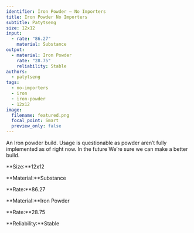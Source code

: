 ```yaml
---
identifier: Iron Powder – No Importers
title: Iron Powder No Importers
subtitle: Patytseng
size: 12x12
input:
  - rate: "86.27"
    material: Substance
output:
  - material: Iron Powder
    rate: "28.75"
    reliability: Stable
authors:
  - patytseng
tags:
  - no-importers
  - iron
  - iron-powder
  - 12x12
image:
  filename: featured.png
  focal_point: Smart
  preview_only: false
---
```

An Iron powder build. Usage is questionable as powder aren’t fully implemented as of right now. In the future We’re sure we can make a better build.

**Size:**12x12

**Material:**Substance

**Rate:**86.27

**Material:**Iron Powder

**Rate:**28.75

**Reliability:**Stable